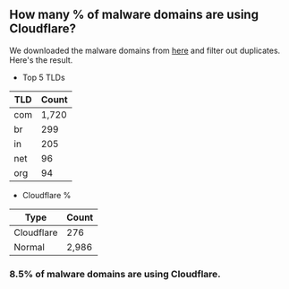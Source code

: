 ## How many % of malware domains are using Cloudflare?


We downloaded the malware domains from [here](https://urlhaus.abuse.ch) and filter out duplicates.
Here's the result.


[//]: # (start replacement)


- Top 5 TLDs

| TLD | Count |
| --- | --- |
| com | 1,720 |
| br | 299 |
| in | 205 |
| net | 96 |
| org | 94 |


- Cloudflare %

| Type | Count |
| --- | --- |
| Cloudflare | 276 |
| Normal | 2,986 |


### 8.5% of malware domains are using Cloudflare.